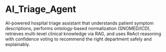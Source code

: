 # AI_Triage_Agent
AI-powered hospital triage assistant that understands patient symptom descriptions, performs ontology-based normalization (SNOMED/ICD), retrieves multi-level clinical knowledge via RAG, and uses ReAct reasoning with confidence voting to recommend the right department safely and explainably.
